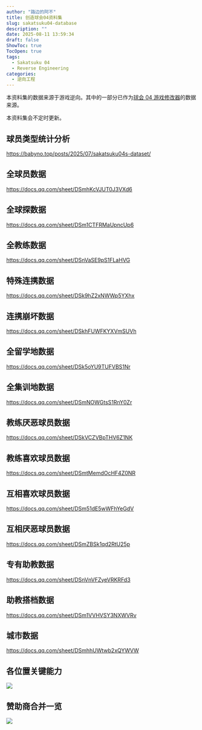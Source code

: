 ```yaml
---
author: "路边的阿不"
title: 创造球会04资料集
slug: sakatsuku04-database
description: ""
date: 2025-08-11 13:59:34
draft: false
ShowToc: true
TocOpen: true
tags:
  - Sakatsuku 04
  - Reverse Engineering
categories:
  - 逆向工程
---
```

本资料集的数据来源于游戏逆向。其中的一部分已作为[球会 04 游戏修改器](https://yuzhi.tech/docs/saka04)的数据来源。

本资料集会不定时更新。

## 球员类型统计分析

https://babyno.top/posts/2025/07/sakatsuku04s-dataset/

## 全球员数据

https://docs.qq.com/sheet/DSmhKcVJUT0J3VXd6

## 全球探数据

https://docs.qq.com/sheet/DSm1CTFRMaUpncUp6

## 全教练数据

https://docs.qq.com/sheet/DSnVaSE9pS1FLaHVG

## 特殊连携数据

https://docs.qq.com/sheet/DSk9hZ2xNWWp5YXhx

## 连携崩坏数据

https://docs.qq.com/sheet/DSkhFUWFKYXVmSUVh

## 全留学地数据

https://docs.qq.com/sheet/DSk5oYU9TUFVBS1Nr

## 全集训地数据

https://docs.qq.com/sheet/DSmNOWGtsS1RnY0Zr

## 教练厌恶球员数据

https://docs.qq.com/sheet/DSkVCZVBpTHV6Z1NK

## 教练喜欢球员数据

https://docs.qq.com/sheet/DSmtMemdOcHF4Z0NR

## 互相喜欢球员数据

https://docs.qq.com/sheet/DSm51dE5wWFhYeGdV

## 互相厌恶球员数据

https://docs.qq.com/sheet/DSmZBSk1qd2RtU25p

## 专有助教数据

https://docs.qq.com/sheet/DSnVnVFZyeVRKRFd3

## 助教搭档数据

https://docs.qq.com/sheet/DSm1VVHVSY3NXWVRv

## 城市数据

https://docs.qq.com/sheet/DSmhhUWtwb2xQYWVW

## 各位置关键能力

![](imgs/posts/2025-08-11-sakatsuku04-database/9948507f-cc81-497c-9e16-6b93b12925bc.png)

## 赞助商合并一览

![](imgs/posts/2025-08-11-sakatsuku04-database/company_relations.png)